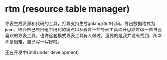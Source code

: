# rtm (resource table manager)
导表生成资源和代码的工具，打算支持生成golang和c#代码。导出数据格式为json。结合自己项目组中用到的痛点以及看过一些导表工具设计思路来做一款自己喜欢的导表工具。也许这套模式导表工具有人做过，遗憾的是我并没有找到，所幸不是很难，自己写一写好啦。

还在开发中(Still under development)
